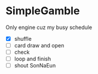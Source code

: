 # SimpleGamble
Only engine cuz my busy schedule
- [x] shuffle
- [ ] card draw and open
- [ ] check
- [ ] loop and finish
- [ ] shout SonNaEun 
